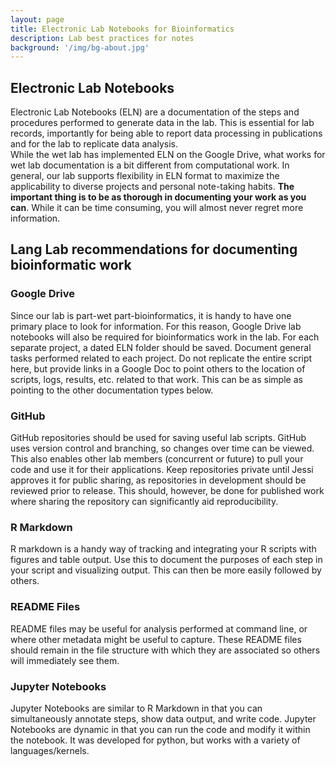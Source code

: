 ```yaml
---
layout: page
title: Electronic Lab Notebooks for Bioinformatics
description: Lab best practices for notes
background: '/img/bg-about.jpg'
---
```


<!---
Placeholder for TOC
--->

## Electronic Lab Notebooks
Electronic Lab Notebooks (ELN) are a documentation of the steps and procedures performed to generate data in the lab. This is essential for lab records, importantly for being able to report data processing in publications and for the lab to replicate data analysis.  
While the wet lab has implemented ELN on the Google Drive, what works for wet lab documentation is a bit different from computational work. In general, our lab supports flexibility in ELN format to maximize the applicability to diverse projects and personal note-taking habits. **The important thing is to be as thorough in documenting your work as you can**. While it can be time consuming, you will almost never regret more information.

## Lang Lab recommendations for documenting bioinformatic work
### Google Drive
Since our lab is part-wet part-bioinformatics, it is handy to have one primary place to look for information. For this reason, Google Drive lab notebooks will also be required for bioinformatics work in the lab. For each separate project, a dated ELN folder should be saved. Document general tasks performed related to each project. Do not replicate the entire script here, but provide links in a Google Doc to point others to the location of scripts, logs, results, etc. related to that work. This can be as simple as pointing to the other documentation types below.

### GitHub
GitHub repositories should be used for saving useful lab scripts. GitHub uses version control and branching, so changes over time can be viewed. This also enables other lab members (concurrent or future) to pull your code and use it for their applications. Keep repositories private until Jessi approves it for public sharing, as repositories in development should be reviewed prior to release. This should, however, be done for published work where sharing the repository can significantly aid reproducibility.

### R Markdown
R markdown is a handy way of tracking and integrating your R scripts with figures and table output. Use this to document the purposes of each step in your script and visualizing output. This can then be more easily followed by others.

### README Files
README files may be useful for analysis performed at command line, or where other metadata might be useful to capture. These README files should remain in the file structure with which they are associated so others will immediately see them.

### Jupyter Notebooks
Jupyter Notebooks are similar to R Markdown in that you can simultaneously annotate steps, show data output, and write code. Jupyter Notebooks are dynamic in that you can run the code and modify it within the notebook. It was developed for python, but works with a variety of languages/kernels.
